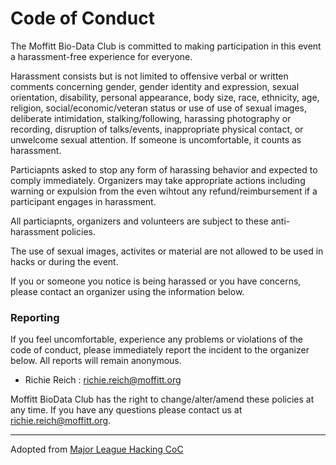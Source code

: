 # Code of Conduct

The Moffitt Bio-Data Club is committed to making participation in this event a harassment-free experience for everyone.

Harassment consists but is not limited to offensive verbal or written comments concerning gender, gender identity and expression, sexual orientation, disability, personal appearance, body size, race, ethnicity, age, religion, social/economic/veteran status or use of use of sexual images, deliberate intimidation, stalking/following, harassing photography or recording, disruption of talks/events, inappropriate physical contact, or unwelcome sexual attention. If someone is uncomfortable, it counts as harassment. 

Particiapnts asked to stop any form of harassing behavior and expected to comply immediately. Organizers may take appropriate actions including warning or expulsion from the even wihtout any refund/reimbursement if a participant engages in harassment. 

All particiapnts, organizers and volunteers are subject to these anti-harassment policies. 

The use of sexual images, activites or material are not allowed to be used in hacks or during the event. 

If you or someone you notice is being harassed or you have concerns, please contact an organizer using the information below. 

### Reporting 

If you feel uncomfortable, experience any problems or violations of the code of conduct, please immediately report the incident to the organizer below. All reports will remain anonymous. 

* Richie Reich : richie.reich@moffitt.org

Moffitt BioData Club has the right to change/alter/amend these policies at any time. If you have any questions please contact us at richie.reich@moffitt.org.

---

Adopted from [Major League Hacking CoC](https://static.mlh.io/docs/mlh-code-of-conduct.pdf)
